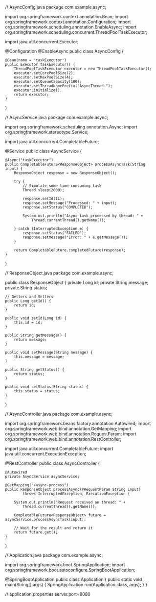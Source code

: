 // AsyncConfig.java
package com.example.async;

import org.springframework.context.annotation.Bean;
import org.springframework.context.annotation.Configuration;
import org.springframework.scheduling.annotation.EnableAsync;
import org.springframework.scheduling.concurrent.ThreadPoolTaskExecutor;

import java.util.concurrent.Executor;

@Configuration
@EnableAsync
public class AsyncConfig {

    @Bean(name = "taskExecutor")
    public Executor taskExecutor() {
        ThreadPoolTaskExecutor executor = new ThreadPoolTaskExecutor();
        executor.setCorePoolSize(2);
        executor.setMaxPoolSize(4);
        executor.setQueueCapacity(100);
        executor.setThreadNamePrefix("AsyncThread-");
        executor.initialize();
        return executor;
    }
}

// AsyncService.java
package com.example.async;

import org.springframework.scheduling.annotation.Async;
import org.springframework.stereotype.Service;

import java.util.concurrent.CompletableFuture;

@Service
public class AsyncService {

    @Async("taskExecutor")
    public CompletableFuture<ResponseObject> processAsyncTask(String input) {
        ResponseObject response = new ResponseObject();
        
        try {
            // Simulate some time-consuming task
            Thread.sleep(2000);
            
            response.setId(1L);
            response.setMessage("Processed: " + input);
            response.setStatus("COMPLETED");
            
            System.out.println("Async task processed by thread: " + 
                Thread.currentThread().getName());
                
        } catch (InterruptedException e) {
            response.setStatus("FAILED");
            response.setMessage("Error: " + e.getMessage());
        }
        
        return CompletableFuture.completedFuture(response);
    }
}

// ResponseObject.java
package com.example.async;

public class ResponseObject {
    private Long id;
    private String message;
    private String status;

    // Getters and Setters
    public Long getId() {
        return id;
    }

    public void setId(Long id) {
        this.id = id;
    }

    public String getMessage() {
        return message;
    }

    public void setMessage(String message) {
        this.message = message;
    }

    public String getStatus() {
        return status;
    }

    public void setStatus(String status) {
        this.status = status;
    }
}

// AsyncController.java
package com.example.async;

import org.springframework.beans.factory.annotation.Autowired;
import org.springframework.web.bind.annotation.GetMapping;
import org.springframework.web.bind.annotation.RequestParam;
import org.springframework.web.bind.annotation.RestController;

import java.util.concurrent.CompletableFuture;
import java.util.concurrent.ExecutionException;

@RestController
public class AsyncController {

    @Autowired
    private AsyncService asyncService;

    @GetMapping("/async-process")
    public ResponseObject processAsync(@RequestParam String input) 
            throws InterruptedException, ExecutionException {
        
        System.out.println("Request received on thread: " + 
            Thread.currentThread().getName());
            
        CompletableFuture<ResponseObject> future = asyncService.processAsyncTask(input);
        
        // Wait for the result and return it
        return future.get();
    }
}

// Application.java
package com.example.async;

import org.springframework.boot.SpringApplication;
import org.springframework.boot.autoconfigure.SpringBootApplication;

@SpringBootApplication
public class Application {
    public static void main(String[] args) {
        SpringApplication.run(Application.class, args);
    }
}

// application.properties
server.port=8080
